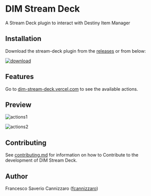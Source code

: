 # DIM Stream Deck

A Stream Deck plugin to interact with Destiny Item Manager

## Installation

Download the stream-deck plugin from
the [releases](https://github.com/DIM-Stream-Deck/com.dim.streamdeck/releases/latest)
or from below:

[![download](https://github.com/DIM-Stream-Deck/com.dim.streamdeck/blob/main/media/download.png?raw=true)](https://apps.elgato.com/plugins/com.dim.streamdeck)

## Features

Go to [dim-stream-deck.vercel.com](https://dim-stream-deck.vercel.com) to see the available actions.

## Preview

![actions1](https://github.com/DIM-Stream-Deck/com.dim.streamdeck/blob/main/media/page-1.png?raw=true)

![actions2](https://github.com/DIM-Stream-Deck/com.dim.streamdeck/blob/main/media/page-2.png?raw=true)

## Contributing

See [contributing.md](https://github.com/DIM-Stream-Deck/com.dim.streamdeck/blob/main/CONTRIBUTING.md) for information
on how to Contribute to the development of DIM Stream Deck.

## Author

Francesco Saverio Cannizzaro ([fcannizzaro](https://github.com/fcannizzaro))

